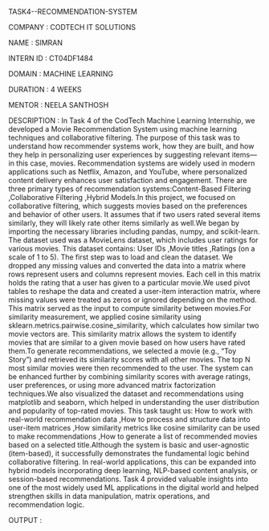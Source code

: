 TASK4--RECOMMENDATION-SYSTEM

COMPANY : CODTECH IT SOLUTIONS

NAME : SIMRAN

INTERN ID : CT04DF1484

DOMAIN : MACHINE LEARNING

DURATION : 4 WEEKS

MENTOR : NEELA SANTHOSH 

DESCRIPTION : In Task 4 of the CodTech Machine Learning Internship, we developed a Movie Recommendation System using machine learning techniques and collaborative filtering. The purpose of this task was to understand how recommender systems work, how they are built, and how they help in personalizing user experiences by suggesting relevant items—in this case, movies. Recommendation systems are widely used in modern applications such as Netflix, Amazon, and YouTube, where personalized content delivery enhances user satisfaction and engagement. There are three primary types of recommendation systems:Content-Based Filtering ,Collaborative Filtering ,Hybrid Models.In this project, we focused on collaborative filtering, which suggests movies based on the preferences and behavior of other users. It assumes that if two users rated several items similarly, they will likely rate other items similarly as well.We began by importing the necessary libraries including pandas, numpy, and scikit-learn. The dataset used was a MovieLens dataset, which includes user ratings for various movies. This dataset contains: User IDs ,Movie titles ,Ratings (on a scale of 1 to 5). The first step was to load and clean the dataset. We dropped any missing values and converted the data into a matrix where rows represent users and columns represent movies. Each cell in this matrix holds the rating that a user has given to a particular movie.We used pivot tables to reshape the data and created a user-item interaction matrix, where missing values were treated as zeros or ignored depending on the method. This matrix served as the input to compute similarity between movies.For similarity measurement, we applied cosine similarity using sklearn.metrics.pairwise.cosine_similarity, which calculates how similar two movie vectors are. This similarity matrix allows the system to identify movies that are similar to a given movie based on how users have rated them.To generate recommendations, we selected a movie (e.g., “Toy Story”) and retrieved its similarity scores with all other movies. The top N most similar movies were then recommended to the user. The system can be enhanced further by combining similarity scores with average ratings, user preferences, or using more advanced matrix factorization techniques.We also visualized the dataset and recommendations using matplotlib and seaborn, which helped in understanding the user distribution and popularity of top-rated movies. This task taught us: How to work with real-world recommendation data ,How to process and structure data into user-item matrices ,How similarity metrics like cosine similarity can be used to make recommendations ,How to generate a list of recommended movies based on a selected title.Although the system is basic and user-agnostic (item-based), it successfully demonstrates the fundamental logic behind collaborative filtering. In real-world applications, this can be expanded into hybrid models incorporating deep learning, NLP-based content analysis, or session-based recommendations. Task 4 provided valuable insights into one of the most widely used ML applications in the digital world and helped strengthen skills in data manipulation, matrix operations, and recommendation logic.

OUTPUT : 
